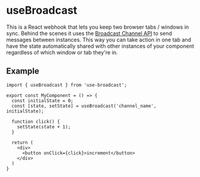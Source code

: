 # useBroadcast

This is a React webhook that lets you keep two browser tabs / windows in sync.
Behind the scenes it uses the [Broadcast Channel API](1) to send messages
between instances. This way you can take action in one tab and have the state
automatically shared with other instances of your component regardless of which
window or tab they're in. 

## Example

```
import { useBroadcast } from 'use-broadcast';

export const MyComponent = () => {
  const initialState = 0;
  const [state, setState] = useBroadcast('channel_name', initialState);

  function click() {
    setState(state + 1);
  }

  return (
    <div>
      <button onClick={click}>increment</button>
    </div>
  )
}
```

[1]: [https://developer.mozilla.org/en-US/docs/Web/API/Broadcast_Channel_API
